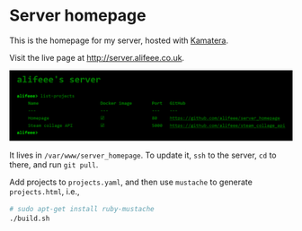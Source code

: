 # Server homepage

This is the homepage for my server, hosted with [Kamatera](https://www.kamatera.com/).

Visit the live page at <http://server.alifeee.co.uk>.

![Screenshot of homepage, showing green terminal and list of projects.](images/homepage.png)

It lives in `/var/www/server_homepage`. To update it, `ssh` to the server, `cd` to there, and run `git pull`.

Add projects to `projects.yaml`, and then use `mustache` to generate `projects.html`, i.e.,

```bash
# sudo apt-get install ruby-mustache
./build.sh
```
